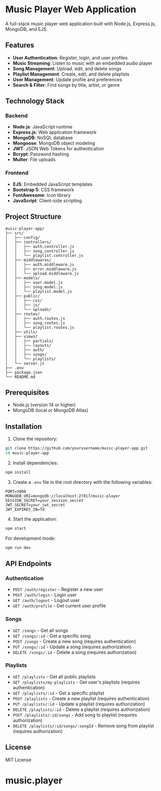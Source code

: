 # Music Player Web Application

A full-stack music player web application built with Node.js, Express.js, MongoDB, and EJS.

## Features

- **User Authentication**: Register, login, and user profiles
- **Music Streaming**: Listen to music with an embedded audio player
- **Song Management**: Upload, edit, and delete songs
- **Playlist Management**: Create, edit, and delete playlists
- **User Management**: Update profile and preferences
- **Search & Filter**: Find songs by title, artist, or genre

## Technology Stack

### Backend
- **Node.js**: JavaScript runtime
- **Express.js**: Web application framework
- **MongoDB**: NoSQL database
- **Mongoose**: MongoDB object modeling
- **JWT**: JSON Web Tokens for authentication
- **Bcrypt**: Password hashing
- **Multer**: File uploads

### Frontend
- **EJS**: Embedded JavaScript templates
- **Bootstrap 5**: CSS framework
- **FontAwesome**: Icon library
- **JavaScript**: Client-side scripting

## Project Structure

```
music-player-app/
├── src/
│   ├── config/
│   ├── controllers/
│   │   ├── auth.controller.js
│   │   ├── song.controller.js
│   │   └── playlist.controller.js
│   ├── middlewares/
│   │   ├── auth.middleware.js
│   │   ├── error.middleware.js
│   │   └── upload.middleware.js
│   ├── models/
│   │   ├── user.model.js
│   │   ├── song.model.js
│   │   └── playlist.model.js
│   ├── public/
│   │   ├── css/
│   │   ├── js/
│   │   └── uploads/
│   ├── routes/
│   │   ├── auth.routes.js
│   │   ├── song.routes.js
│   │   └── playlist.routes.js
│   ├── utils/
│   ├── views/
│   │   ├── partials/
│   │   ├── layouts/
│   │   ├── auth/
│   │   ├── songs/
│   │   └── playlists/
│   └── server.js
├── .env
├── package.json
└── README.md
```

## Prerequisites

- Node.js (version 14 or higher)
- MongoDB (local or MongoDB Atlas)

## Installation

1. Clone the repository:
```bash
git clone https://github.com/yourusername/music-player-app.git
cd music-player-app
```

2. Install dependencies:
```bash
npm install
```

3. Create a `.env` file in the root directory with the following variables:
```
PORT=3000
MONGODB_URI=mongodb://localhost:27017/music-player
SESSION_SECRET=your_session_secret
JWT_SECRET=your_jwt_secret
JWT_EXPIRES_IN=7d
```

4. Start the application:
```bash
npm start
```

For development mode:
```bash
npm run dev
```

## API Endpoints

### Authentication
- `POST /auth/register` - Register a new user
- `POST /auth/login` - Login user
- `GET /auth/logout` - Logout user
- `GET /auth/profile` - Get current user profile

### Songs
- `GET /songs` - Get all songs
- `GET /songs/:id` - Get a specific song
- `POST /songs` - Create a new song (requires authentication)
- `PUT /songs/:id` - Update a song (requires authorization)
- `DELETE /songs/:id` - Delete a song (requires authorization)

### Playlists
- `GET /playlists` - Get all public playlists
- `GET /playlists/my-playlists` - Get user's playlists (requires authentication)
- `GET /playlists/:id` - Get a specific playlist
- `POST /playlists` - Create a new playlist (requires authentication)
- `PUT /playlists/:id` - Update a playlist (requires authorization)
- `DELETE /playlists/:id` - Delete a playlist (requires authorization)
- `POST /playlists/:id/songs` - Add song to playlist (requires authorization)
- `DELETE /playlists/:id/songs/:songId` - Remove song from playlist (requires authorization)

## License

MIT License
# music.player
